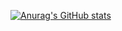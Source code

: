 [![Anurag's GitHub stats](https://github-readme-stats.vercel.app/apiadmrb21=anuraghazra)](https://github.com/anuraghazra/github-readme-stats)
